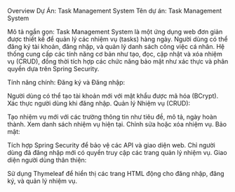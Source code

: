 Overview Dự Án: Task Management System
Tên dự án:
Task Management System

Mô tả ngắn gọn:
Task Management System là một ứng dụng web đơn giản được thiết kế để quản lý các nhiệm vụ (tasks) hàng ngày.
Người dùng có thể đăng ký tài khoản, đăng nhập, và quản lý danh sách công việc cá nhân. 
Hệ thống cung cấp các tính năng cơ bản như tạo, đọc, cập nhật và xóa nhiệm vụ (CRUD), đồng thời tích hợp các chức năng bảo mật như xác thực và phân quyền dựa trên Spring Security.

Tính năng chính:
Đăng ký và Đăng nhập:

Người dùng có thể tạo tài khoản mới với mật khẩu được mã hóa (BCrypt).
Xác thực người dùng khi đăng nhập.
Quản lý Nhiệm vụ (CRUD):

Tạo nhiệm vụ mới với các trường thông tin như tiêu đề, mô tả, ngày hoàn thành.
Xem danh sách nhiệm vụ hiện tại.
Chỉnh sửa hoặc xóa nhiệm vụ.
Bảo mật:

Tích hợp Spring Security để bảo vệ các API và giao diện web.
Chỉ người dùng đã đăng nhập mới có quyền truy cập các trang quản lý nhiệm vụ.
Giao diện người dùng thân thiện:

Sử dụng Thymeleaf để hiển thị các trang HTML động cho đăng nhập, đăng ký, và quản lý nhiệm vụ.
